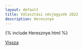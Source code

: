 ```yaml
---
layout: default
title: Választási névjegyzék 2022
description: Heresznye
---
```


{% include Heresznye.html %}

[Vissza](./)